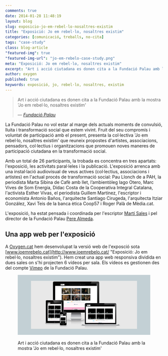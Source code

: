 ```yaml
---
comments: true
date: 2014-01-28 11:48:19
layout: blog
slug: exposicio-jo-em-rebel-lo-nosaltres-existim
title: "Exposició: Jo em rebel·lo, nosaltres existim"
categories: [comunicació, treballs, no-cita]
tags: "case-study" 
class: blog-article
"featured-img": true
"featured-img-url": "jo-em-rebelo-case-study.png"
meta: "Exposició: Jo em rebel·lo, nosaltres existim"
excerpt: "Art i acció ciutadana es donen cita a la Fundació Palau amb la mostra 'Jo em rebel·lo, nosaltres existim'"
author: oxygen
published: true
keywords: exposició, jo, rebel·lo, nosaltres, existim
---
```


<blockquote>
	<p>Art i acció ciutadana es donen cita a la Fundació Palau amb la mostra 'Jo em rebel·lo, nosaltres existim'</p>
	<footer>
		&mdash; <cite><a href="{{ page.url }}" title="{{ page.title }}">Fundació Palau</a></cite>
	</footer>
</blockquote>

La Fundació Palau no vol estar al marge dels actuals moments de convulsió, lluita i transformació social que estem vivint. Fruit del seu compromís i voluntat de participació amb el present, presenta la col·lectiva 'Jo em rebel·lo, nosaltres existim' que reuneix propostes d'artistes, associacions, pensadors, col·lectius i organitzacions que promouen noves maneres de participació ciutadana en la transformació social.  

Amb un total de 26 participants, la trobada es concentra en tres apartats: l'exposició, les activitats paral·leles i la publicació. L'exposició arrenca amb una instal·lació audiovisual de veus actives (col·lectius, associacions i artistes) en l'actual procés de transformació social: Pau Llonch de a PAH, la periodista Marta Sibina de Cafè amb llet, l’ambientòleg Iago Otero, Marc Vives de Som Energia, Dídac Costa de la Cooperativa Integral Catalana, l'activista Esther Vivas, el periodista Guillem Martínez, l'escriptor i economista Antonio Baños, l'arquitecte Santiago Cirugeda, l'arquitecta Itziar González, Xavi Teis de la banca ètica Coop57 i Roger Palà de Mèdia.cat.

L'exposició, ha estat pensada i coordinada per l'escriptor [Martí Sales](https://twitter.com/itramselas "Martí Sales  (itramselas) a Twitter") i pel director de la Fundació Palau [Pere Almeda](https://twitter.com/AlmedaPere "Pere Almeda (AlmedaPere) a Twitter").

## Una app web per l'exposició

A [Oxygen.cat](/ "Oxygen comunicació i infraestructures per mitjà dels darres estàndards de disseny, programació web i virtualització al núvol") hem desenvolupat la versió web de l'exposció sota [www.joemrebelo.cat](http://www.joemrebelo.cat/ "Exposició: Jo em rebel·lo, nosaltres existim"). Hem creat una app web responsiva dividida en dues sales on s'hi projecten 6 vídeos per sala. Els vídeos es gestionen des del compte [Vimeo](http://vimeo.com/fundaciopalau) de la Fundació Palau.

<figure class="hidden-xs hidden-sm ox_animate_when_almost_visible ox_right-to-left"><img src="/assets/img/jo-em-rebelo-nosaltres-existim-multi-dispositiu-snapshot.png" /><figcaption><p>Art i acció ciutadana es donen cita a la Fundació Palau amb la mostra 'Jo em rebel·lo, nosaltres existim'</p></figcaption></figure>
